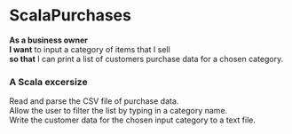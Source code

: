 # ScalaPurchases
**As a business owner** <br>
**I want** to input a category of items that I sell<br>
**so that** I can print a list of customers purchase data for a chosen category.

### A Scala excersize ###
Read and parse the CSV file of purchase data. <br>
Allow the user to filter the list by typing in a category name. <br>
Write the customer data for the chosen input category to a text file.

